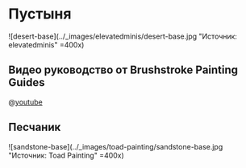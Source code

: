 # Пустыня

![desert-base](../_images/elevatedminis/desert-base.jpg "Источник: elevatedminis" =400x)

## Видео руководство от Brushstroke Painting Guides

@[youtube](https://youtu.be/dgqzV6V-MCI?si=u48GM2WqwnA3Z_fV)

## Песчаник

![sandstone-base](../_images/toad-painting/sandstone-base.jpg "Источник: Toad Painting" =400x)
